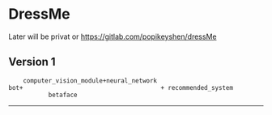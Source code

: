 # DressMe

Later will be privat or https://gitlab.com/popikeyshen/dressMe 

Version 1
--------------------------------------------------------------------
		computer_vision_module+neural_network
    bot+                                      + recommended_system
	           betaface
--------------------------------------------------------------------

